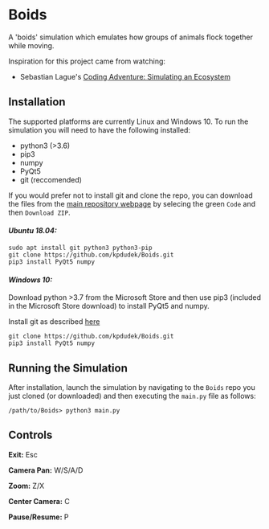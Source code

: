 # Boids
A 'boids' simulation which emulates how groups of animals flock together while moving.

Inspiration for this project came from watching:

* Sebastian Lague's [Coding Adventure: Simulating an Ecosystem](https://www.youtube.com/watch?v=r_It_X7v-1E)

## Installation
The supported platforms are currently Linux and Windows 10.
To run the simulation you will need to have the following installed:
* python3 (>3.6)
* pip3
* numpy
* PyQt5
* git (reccomended)

If you would prefer not to install git and clone the repo, you can download the files from the [main repository webpage](https://github.com/kpdudek/Boids) by selecing the green `Code` and then `Download ZIP`.

#### *Ubuntu 18.04:*
```
sudo apt install git python3 python3-pip
git clone https://github.com/kpdudek/Boids.git
pip3 install PyQt5 numpy
```

#### *Windows 10:*
Download python >3.7 from the Microsoft Store and then use pip3 (included in the Microsoft Store download) to install PyQt5 and numpy.

Install git as described [here](https://www.computerhope.com/issues/ch001927.htm#:~:text=How%20to%20install%20and%20use%20Git%20on%20Windows,or%20fetching%20updates%20from%20the%20remote%20repository.%20)
```
git clone https://github.com/kpdudek/Boids.git
pip3 install PyQt5 numpy
```

## Running the Simulation
After installation, launch the simulation by navigating to the `Boids` repo you just cloned (or downloaded) and then executing the `main.py` file as follows:
```
/path/to/Boids> python3 main.py 
```

## Controls
**Exit:** Esc

**Camera Pan:** W/S/A/D

**Zoom:** Z/X

**Center Camera:** C

**Pause/Resume:** P
